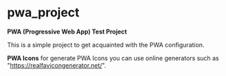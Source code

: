 # pwa_project

**PWA (Progressive Web App) Test Project**


This is a simple project to get acquainted with the PWA configuration.


**PWA Icons**
for generate PWA Icons you can use online generators such as "https://realfavicongenerator.net/".
